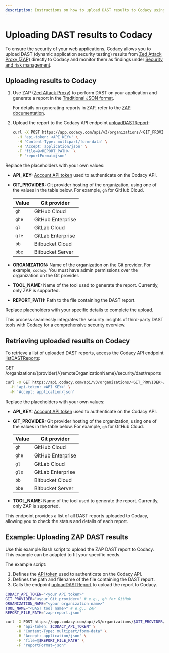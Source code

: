 ```yaml
---
description: Instructions on how to upload DAST results to Codacy using the API.
---
```


# Uploading DAST results to Codacy

To ensure the security of your web applications, Codacy allows you to upload DAST (dynamic application security testing) results from [Zed Attack Proxy (ZAP)](https://www.zaproxy.org/) directly to Codacy and monitor them as findings under [Security and risk management](../../organizations/managing-security-and-risk.md).

## Uploading results to Codacy

1.  Use ZAP ([Zed Attack Proxy](https://www.zaproxy.org/)) to perform DAST on your application and generate a report in the [Traditional JSON format](https://www.zaproxy.org/docs/desktop/addons/report-generation/report-traditional-json/).

    For details on generating reports in ZAP, refer to the [ZAP documentation](https://www.zaproxy.org/docs/).

1.  Upload the report to the Codacy API endpoint [<span class="skip-vale">uploadDASTReport</span>](https://app.codacy.com/api/api-docs#uploaddastreport):

    ```bash
    curl -X POST https://app.codacy.com/api/v3/organizations/<GIT_PROVIDER>/<ORGANIZATION>/security/tools/dast/<TOOL_NAME>/reports \
      -H 'api-token: <API_KEY>' \
      -H 'Content-Type: multipart/form-data' \
      -H 'Accept: application/json' \
      -F 'file=@<REPORT_PATH>' \
      -F 'reportFormat=json'
    ```

Replace the placeholders with your own values:

-   **API_KEY:** [Account API token](../api-tokens.md#account-api-tokens) used to authenticate on the Codacy API.
-   **GIT_PROVIDER:** Git provider hosting of the organization, using one of the values in the table below. For example, `gh` for GitHub Cloud.

    | Value | Git provider      |
    |-------|-------------------|
    | `gh`  | GitHub Cloud      |
    | `ghe` | GitHub Enterprise |
    | `gl`  | GitLab Cloud      |
    | `gle` | GitLab Enterprise |
    | `bb`  | Bitbucket Cloud   |
    | `bbe` | Bitbucket Server  |

-   **ORGANIZATION:** Name of the organization on the Git provider. For example, `codacy`. You must have admin permissions over the organization on the Git provider.

-   **TOOL_NAME:** Name of the tool used to generate the report. Currently, only ZAP is supported.

-   **REPORT_PATH:** Path to the file containing the DAST report.

Replace placeholders with your specific details to complete the upload.

This process seamlessly integrates the security insights of third-party DAST tools with Codacy for a comprehensive security overview.

## Retrieving uploaded results on Codacy

To retrieve a list of uploaded DAST reports, access the Codacy API endpoint [<span class="skip-vale">listDASTReports</span>](https://api.codacy.com/api/api-docs#listdastreports):

GET /organizations/{provider}/{remoteOrganizationName}/security/dast/reports
```bash
curl -X GET https://api.codacy.com/api/v3/organizations/<GIT_PROVIDER>/<ORGANIZATION>/security/dast/reports \
  -H 'api-token: <API_KEY>' \
  -H 'Accept: application/json'
```

Replace the placeholders with your own values:

-   **API_KEY:** [Account API token](../api-tokens.md#account-api-tokens) used to authenticate on the Codacy API.
-   **GIT_PROVIDER:** Git provider hosting of the organization, using one of the values in the table below. For example, `gh` for GitHub Cloud.

    | Value | Git provider      |
    |-------|-------------------|
    | `gh`  | GitHub Cloud      |
    | `ghe` | GitHub Enterprise |
    | `gl`  | GitLab Cloud      |
    | `gle` | GitLab Enterprise |
    | `bb`  | Bitbucket Cloud   |
    | `bbe` | Bitbucket Server  |

-   **TOOL_NAME:** Name of the tool used to generate the report. Currently, only ZAP is supported.

This endpoint provides a list of all DAST reports uploaded to Codacy, allowing you to check the status and details of each report.
 
## Example: Uploading ZAP DAST results

Use this example Bash script to upload the ZAP DAST report to Codacy. This example can be adapted to fit your specific needs.

The example script:

1.  Defines the [API token](../api-tokens.md#account-api-tokens) used to authenticate on the Codacy API.
1.  Defines the path and filename of the file containing the DAST report.
1.  Calls the endpoint [<span class="skip-vale">uploadDASTReport</span>](https://app.codacy.com/api/api-docs#uploaddastreport) to upload the report to Codacy.

```bash
CODACY_API_TOKEN="<your API token>"
GIT_PROVIDER="<your Git provider>" # e.g., gh for GitHub
ORGANIZATION_NAME="<your organization name>"
TOOL_NAME="<DAST tool name>" # e.g., ZAP
REPORT_FILE_PATH="zap-report.json"

curl -X POST https://app.codacy.com/api/v3/organizations/$GIT_PROVIDER/$ORGANIZATION_NAME/security/tools/dast/$TOOL_NAME/reports \
     -H "api-token: $CODACY_API_TOKEN" \
     -H "Content-Type: multipart/form-data" \
     -H "Accept: application/json" \
     -F "file=@$REPORT_FILE_PATH" \
     -F "reportFormat=json"
```
